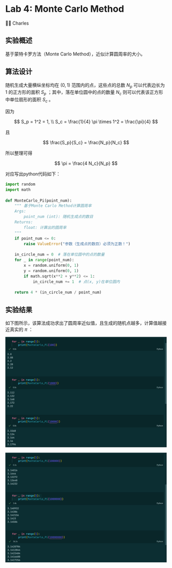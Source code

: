 # Lab 4: Monte Carlo Method

:man_student: Charles

## 实验概述

基于蒙特卡罗方法（Monte Carlo Method），近似计算圆周率的大小。

## 算法设计

随机生成大量横纵坐标均在 $(0, 1)$ 范围内的点，这些点的总数 $N_p$ 可以代表边长为 $1$ 的正方形的面积 $S_p$ ；其中，落在单位圆中的点的数量 $N_c$ 则可以代表该正方形中单位扇形的面积 $S_c$ 。

因为

$$
S_p = 1^2 = 1, \\
S_c = \frac{1}{4} \pi \times 1^2 = \frac{\pi}{4}
$$

且

$$
\frac{S_p}{S_c} = \frac{N_p}{N_c}
$$

所以整理可得

$$
\pi = \frac{4 N_c}{N_p}
$$

对应写出python代码如下：

```python
import random
import math

def MonteCarlo_Pi(point_num):
    """ 基于Monte Carlo Method计算圆周率 
    Args:
        point_num (int): 随机生成点的数目
    Returns: 
        float: 计算出的圆周率
    """
    if point_num <= 0:
        raise ValueError("参数（生成点的数目）必须为正数！")
    
    in_circle_num = 0  # 落在单位圆中的点的数量
    for _ in range(point_num):
        x = random.uniform(0, 1)
        y = random.uniform(0, 1)
        if math.sqrt(x**2 + y**2) <= 1:
            in_circle_num += 1  # 点(x, y)在单位圆内
            
    return 4 * (in_circle_num / point_num)
```

## 实验结果

如下图所示，该算法成功求出了圆周率近似值，且生成的随机点越多，计算值越接近真实的 $\pi$ ：

![output1](./images/output1)

![output2](./images/output2)

